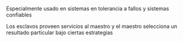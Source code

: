 Especialmente usado en sistemas en tolerancia a fallos y sistemas confiables

Los esclavos proveen servicios al maestro y el maestro selecciona un resultado particular bajo ciertas estrategias
